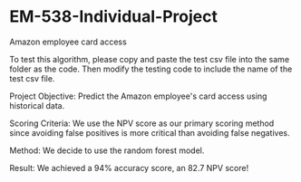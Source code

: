 # EM-538-Individual-Project
 Amazon employee card access

To test this algorithm, please copy and paste the test csv file into the same folder as the code. Then modify the testing code to include the name of the test csv file.

Project Objective:
Predict the Amazon employee's card access using historical data.

Scoring Criteria:
We use the NPV score as our primary scoring method since avoiding false positives is more critical than avoiding false negatives.

Method:
We decide to use the random forest model.

Result:
We achieved a 94% accuracy score, an 82.7 NPV score!
